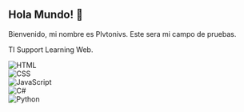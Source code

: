 ## Hola Mundo! 👋

Bienvenido, mi nombre es Plvtonivs. Este sera mi campo de pruebas.

TI Support
Learning Web.

![HTML](https://img.shields.io/badge/HTML-E34F26?style=for-the-badge&logo=html5&logoColor=white)  
![CSS](https://img.shields.io/badge/CSS-1572B6?style=for-the-badge&logo=css3&logoColor=white)  
![JavaScript](https://img.shields.io/badge/JavaScript-F7DF1E?style=for-the-badge&logo=javascript&logoColor=black)  
![C#](https://img.shields.io/badge/C%23-239120?style=for-the-badge&logo=csharp&logoColor=white)  
![Python](https://img.shields.io/badge/Python-3776AB?style=for-the-badge&logo=python&logoColor=white)  




<!--
**Plvtonivs/plvtonivs** is a ✨ _special_ ✨ repository because its `README.md` (this file) appears on your GitHub profile.

Here are some ideas to get you started:

- 🔭 I’m currently working on ...
- 🌱 I’m currently learning ...
- 👯 I’m looking to collaborate on ...
- 🤔 I’m looking for help with ...
- 💬 Ask me about ...
- 📫 How to reach me: ...
- 😄 Pronouns: ...
- ⚡ Fun fact: ...
-->
